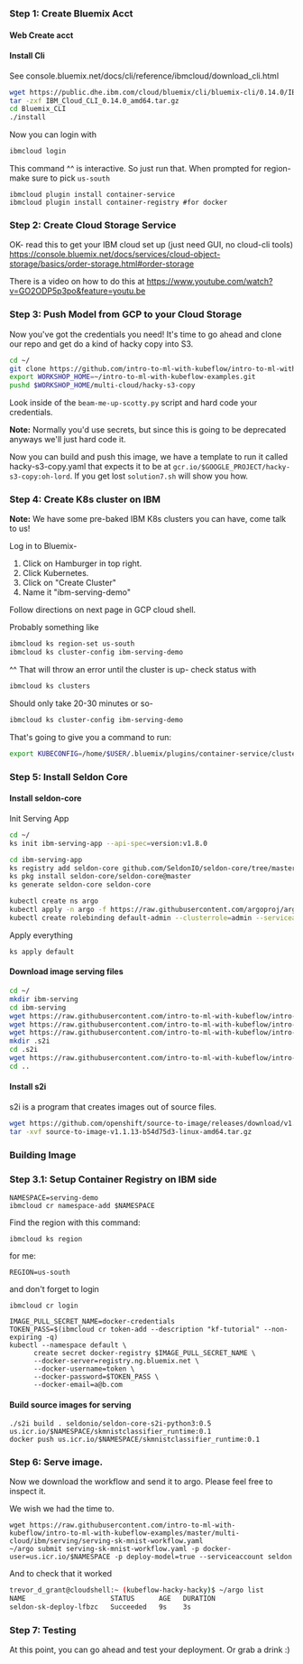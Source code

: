 

### Step 1: Create Bluemix Acct

#### Web Create acct

#### Install Cli

See console.bluemix.net/docs/cli/reference/ibmcloud/download_cli.html

```bash
wget https://public.dhe.ibm.com/cloud/bluemix/cli/bluemix-cli/0.14.0/IBM_Cloud_CLI_0.14.0_amd64.tar.gz
tar -zxf IBM_Cloud_CLI_0.14.0_amd64.tar.gz
cd Bluemix_CLI
./install
```

Now you can login with
```bash
ibmcloud login
```

This command ^^ is interactive. So just run that.  When prompted for region- make sure to pick `us-south`

```
ibmcloud plugin install container-service
ibmcloud plugin install container-registry #for docker
```


### Step 2: Create Cloud Storage Service

OK- read this to get your IBM cloud set up (just need GUI, no cloud-cli tools)
https://console.bluemix.net/docs/services/cloud-object-storage/basics/order-storage.html#order-storage

There is a video on how to do this at https://www.youtube.com/watch?v=GO2ODP5p3po&feature=youtu.be

### Step 3: Push Model from GCP to your Cloud Storage

Now you've got the credentials you need! It's time to go ahead and clone our repo and get do a kind of hacky copy into S3.

```bash
cd ~/
git clone https://github.com/intro-to-ml-with-kubeflow/intro-to-ml-with-kubeflow-examples.git
export WORKSHOP_HOME=~/intro-to-ml-with-kubeflow-examples.git
pushd $WORKSHOP_HOME/multi-cloud/hacky-s3-copy
```


Look inside of the `beam-me-up-scotty.py` script and hard code your credentials.

**Note:** Normally you'd use secrets, but since this is going to be deprecated anyways we'll just hard code it.

Now you can build and push this image, we have a template to run it called hacky-s3-copy.yaml that expects it to be at `gcr.io/$GOOGLE_PROJECT/hacky-s3-copy:oh-lord`.
If you get lost `solution7.sh` will show you how.


### Step 4: Create K8s cluster on IBM

**Note:** We have some pre-baked IBM K8s clusters you can have, come talk to us!

Log in to Bluemix-

1. Click on Hamburger in top right.
2. Click Kubernetes.
3. Click on "Create Cluster"
4. Name it "ibm-serving-demo"

Follow directions on next page in GCP cloud shell.

Probably something like

```bash
ibmcloud ks region-set us-south
ibmcloud ks cluster-config ibm-serving-demo
```
^^ That will throw an error until the cluster is up- check status with

```bash
ibmcloud ks clusters
```

Should only take 20-30 minutes or so-


```bash
ibmcloud ks cluster-config ibm-serving-demo
```

That's going to give you a command to run:

```bash
export KUBECONFIG=/home/$USER/.bluemix/plugins/container-service/clusters/ibm-serving-demo/kube-config-hou02-ibm-serving-demo.yml
```

### Step 5: Install Seldon Core

#### Install seldon-core

Init Serving App
```bash
cd ~/
ks init ibm-serving-app --api-spec=version:v1.8.0
```

```bash
cd ibm-serving-app
ks registry add seldon-core github.com/SeldonIO/seldon-core/tree/master/seldon-core
ks pkg install seldon-core/seldon-core@master
ks generate seldon-core seldon-core

kubectl create ns argo
kubectl apply -n argo -f https://raw.githubusercontent.com/argoproj/argo/v2.2.1/manifests/install.yaml
kubectl create rolebinding default-admin --clusterrole=admin --serviceaccount=default:default

```


Apply everything

```
ks apply default
```


#### Download image serving files

```bash
cd ~/
mkdir ibm-serving
cd ibm-serving
wget https://raw.githubusercontent.com/intro-to-ml-with-kubeflow/intro-to-ml-with-kubeflow-examples/master/multi-cloud/ibm/serving/contract.json
wget https://raw.githubusercontent.com/intro-to-ml-with-kubeflow/intro-to-ml-with-kubeflow-examples/master/multi-cloud/ibm/serving/requirements.txt
wget https://raw.githubusercontent.com/intro-to-ml-with-kubeflow/intro-to-ml-with-kubeflow-examples/master/multi-cloud/ibm/serving/SkMnist.py
mkdir .s2i
cd .s2i
wget https://raw.githubusercontent.com/intro-to-ml-with-kubeflow/intro-to-ml-with-kubeflow-examples/master/multi-cloud/ibm/serving/.s2i/environment
cd ..
```

#### Install s2i

s2i is a program that creates images out of source files.

```bash
wget https://github.com/openshift/source-to-image/releases/download/v1.1.13/source-to-image-v1.1.13-b54d75d3-linux-amd64.tar.gz
tar -xvf source-to-image-v1.1.13-b54d75d3-linux-amd64.tar.gz
```


### Building Image

### Step 3.1: Setup Container Registry on IBM side

```
NAMESPACE=serving-demo
ibmcloud cr namespace-add $NAMESPACE
```

Find the region with this command:
```
ibmcloud ks region
```

for me:
```
REGION=us-south
```

and don't forget to login
```
ibmcloud cr login
```

```
IMAGE_PULL_SECRET_NAME=docker-credentials
TOKEN_PASS=$(ibmcloud cr token-add --description "kf-tutorial" --non-expiring -q)
kubectl --namespace default \
	  create secret docker-registry $IMAGE_PULL_SECRET_NAME \
	  --docker-server=registry.ng.bluemix.net \
	  --docker-username=token \
	  --docker-password=$TOKEN_PASS \
	  --docker-email=a@b.com
```
#### Build source images for serving

```
./s2i build . seldonio/seldon-core-s2i-python3:0.5 us.icr.io/$NAMESPACE/skmnistclassifier_runtime:0.1
docker push us.icr.io/$NAMESPACE/skmnistclassifier_runtime:0.1
```

### Step 6: Serve image.

Now we download the workflow and send it to argo. Please feel free to inspect it.

We wish we had the time to.

```
wget https://raw.githubusercontent.com/intro-to-ml-with-kubeflow/intro-to-ml-with-kubeflow-examples/master/multi-cloud/ibm/serving/serving-sk-mnist-workflow.yaml
~/argo submit serving-sk-mnist-workflow.yaml -p docker-user=us.icr.io/$NAMESPACE -p deploy-model=true --serviceaccount seldon
```

And to check that it worked
```bash
trevor_d_grant@cloudshell:~ (kubeflow-hacky-hacky)$ ~/argo list
NAME                     STATUS      AGE   DURATION
seldon-sk-deploy-lfbzc   Succeeded   9s    3s
```


### Step 7: Testing

At this point, you can go ahead and test your deployment. Or grab a drink :)
